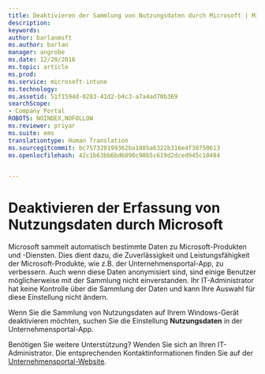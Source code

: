 ```yaml
---
title: Deaktivieren der Sammlung von Nutzungsdaten durch Microsoft | Microsoft-Dokumentation
description: 
keywords: 
author: barlanmsft
ms.author: barlan
manager: angrobe
ms.date: 12/20/2016
ms.topic: article
ms.prod: 
ms.service: microsoft-intune
ms.technology: 
ms.assetid: 51f1594d-0283-41d2-b4c3-a7a4ad70b369
searchScope:
- Company Portal
ROBOTS: NOINDEX,NOFOLLOW
ms.reviewer: priyar
ms.suite: ems
translationtype: Human Translation
ms.sourcegitcommit: bc757320199362ba1885a6322b316e4f30750613
ms.openlocfilehash: 42c1b63bb6bd6890c98b5c619d2dced945c10484


---
```



# <a name="turn-off-microsoft-usage-data-collection"></a>Deaktivieren der Erfassung von Nutzungsdaten durch Microsoft

Microsoft sammelt automatisch bestimmte Daten zu Microsoft-Produkten und -Diensten. Dies dient dazu, die Zuverlässigkeit und Leistungsfähigkeit der Microsoft-Produkte, wie z.B. der Unternehmensportal-App, zu verbessern. Auch wenn diese Daten anonymisiert sind, sind einige Benutzer möglicherweise mit der Sammlung nicht einverstanden. Ihr IT-Administrator hat keine Kontrolle über die Sammlung der Daten und kann Ihre Auswahl für diese Einstellung nicht ändern.

Wenn Sie die Sammlung von Nutzungsdaten auf Ihrem Windows-Gerät deaktivieren möchten, suchen Sie die Einstellung **Nutzungsdaten** in der Unternehmensportal-App.

Benötigen Sie weitere Unterstützung? Wenden Sie sich an Ihren IT-Administrator. Die entsprechenden Kontaktinformationen finden Sie auf der [Unternehmensportal-Website](http://portal.manage.microsoft.com).



<!--HONumber=Dec16_HO3-->


